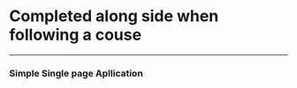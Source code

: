 <h1> Completed along side when following a couse</h1>
<hr>
<h3> Simple Single page Apllication</h3>
